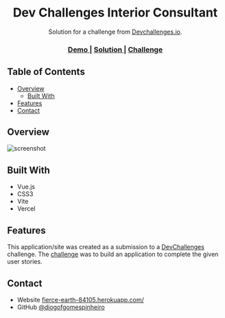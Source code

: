 <h1 align="center">Dev Challenges Interior Consultant</h1>

<div align="center">
   Solution for a challenge from  <a href="http://devchallenges.io" target="_blank">Devchallenges.io</a>.
</div>

<div align="center">
  <h3>
    <a href="https://diogofgomespinheiro.github.io/dev-challenges-my-team-page/">
      Demo
    </a>
    <span> | </span>
    <a href="https://github.com/diogofgomespinheiro/dev-challenges-interior-consultant">
      Solution
    </a>
    <span> | </span>
    <a href="https://devchallenges.io/challenges/Jymh2b2FyebRTUljkNcb">
      Challenge
    </a>
  </h3>
</div>

<!-- TABLE OF CONTENTS -->

## Table of Contents

- [Overview](#overview)
  - [Built With](#built-with)
- [Features](#features)
- [Contact](#contact)

<!-- OVERVIEW -->

## Overview

![screenshot]()

## Built With

- Vue.js
- CSS3
- Vite
- Vercel

## Features

This application/site was created as a submission to a [DevChallenges](https://devchallenges.io/challenges) challenge. The [challenge](https://devchallenges.io/challenges/Jymh2b2FyebRTUljkNcb) was to build an application to complete the given user stories.

## Contact

- Website [fierce-earth-84105.herokuapp.com/](https://fierce-earth-84105.herokuapp.com)
- GitHub [@diogofgomespinheiro](https://github.com/diogofgomespinheiro)
